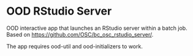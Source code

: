 # OOD RStudio Server

OOD interactive app that launches an RStudio server within a batch job.
Based on https://github.com/OSC/bc_osc_rstudio_server/.

The app requires ood-util and ood-initializers to work.
